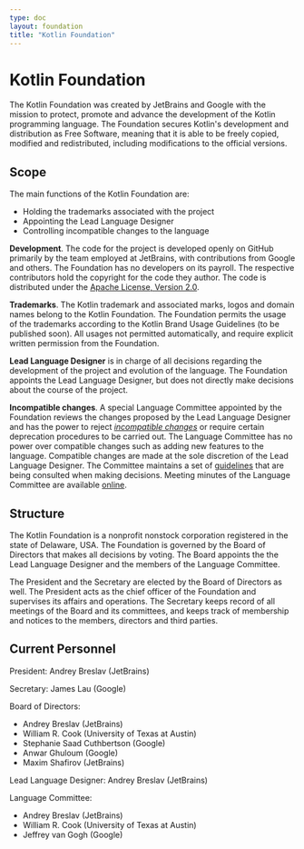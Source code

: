 ```yaml
---
type: doc
layout: foundation
title: "Kotlin Foundation"
---
```


# Kotlin Foundation

The Kotlin Foundation was created by JetBrains and Google with the mission to protect, promote and advance the development of the Kotlin programming language. The Foundation secures Kotlin's development and distribution as Free Software, meaning that it is able to be freely copied, modified and redistributed, including modifications to the official versions.

## Scope

The main functions of the Kotlin Foundation are:

*   Holding the trademarks associated with the project
*   Appointing the Lead Language Designer
*   Controlling incompatible changes to the language

**Development**. The code for the project is developed openly on GitHub primarily by the team employed at JetBrains, with contributions from Google and others. The Foundation has no developers on its payroll. The respective contributors hold the copyright for the code they author. The code is distributed under the [Apache License, Version 2.0](https://github.com/JetBrains/kotlin/tree/master/license).

**Trademarks**.  The Kotlin trademark and associated marks, logos and domain names belong to the Kotlin Foundation. The Foundation permits the usage of the trademarks according to the Kotlin Brand Usage Guidelines (to be published soon). All usages not permitted automatically, and require explicit written permission from the Foundation.

<a name="lead-designer"></a>
**Lead Language Designer** is in charge of all decisions regarding the development of the project and evolution of the language. The Foundation appoints the Lead Language Designer, but does not directly make decisions about the course of the project. 

<a name="language-committee"></a>
**Incompatible changes**. A special Language Committee appointed by the Foundation reviews the changes proposed by the Lead Language Designer and has the power to reject [_incompatible changes_](/docs/reference/evolution/kotlin-evolution.html#不兼容的变更) or require certain deprecation procedures to be carried out. The Language Committee has no power over compatible changes such as adding new features to the language. Compatible changes are made at the sole discretion of the Lead Language Designer. The Committee maintains a set of [guidelines](language-committee-guidelines.html) that are being consulted when making decisions. Meeting minutes of the Language Committee are available [online](https://docs.google.com/document/d/1ReH84Cw_ZhGOUM_MdMQbLjzB0edXIeaFuBUF5molsuI/preview).


## Structure

The Kotlin Foundation is a nonprofit nonstock corporation registered in the state of Delaware, USA. The Foundation is governed by the Board of Directors that makes all decisions by voting. The Board appoints the the Lead Language Designer and the members of the Language Committee. 

The President and the Secretary are elected by the Board of Directors as well. The President acts as the chief officer of the Foundation and supervises its affairs and operations. The Secretary keeps record of all meetings of the Board and its committees, and keeps track of membership and notices to the members, directors and third parties.

## Current Personnel

President: Andrey Breslav (JetBrains)

Secretary: James Lau (Google)

Board of Directors:
*   Andrey Breslav (JetBrains)
*   William R. Cook (University of Texas at Austin)
*   Stephanie Saad Cuthbertson (Google)
*   Anwar Ghuloum (Google)
*   Maxim Shafirov (JetBrains)

Lead Language Designer: Andrey Breslav (JetBrains)

Language Committee: 
* Andrey Breslav (JetBrains)
* William R. Cook (University of Texas at Austin)
* Jeffrey van Gogh (Google)
